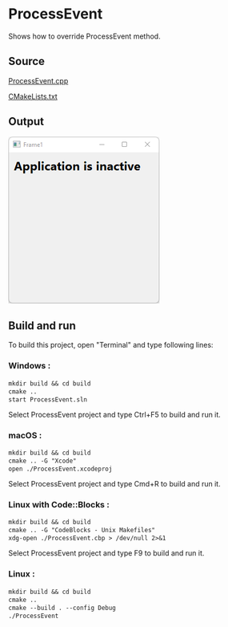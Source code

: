 # ProcessEvent

Shows how to override ProcessEvent method.

## Source

[ProcessEvent.cpp](ProcessEvent.cpp)

[CMakeLists.txt](CMakeLists.txt)

## Output

![output](../../../docs/Pictures/ProcessEvent.png)

## Build and run

To build this project, open "Terminal" and type following lines:

### Windows :

``` shell
mkdir build && cd build
cmake .. 
start ProcessEvent.sln
```

Select ProcessEvent project and type Ctrl+F5 to build and run it.

### macOS :

``` shell
mkdir build && cd build
cmake .. -G "Xcode"
open ./ProcessEvent.xcodeproj
```

Select ProcessEvent project and type Cmd+R to build and run it.

### Linux with Code::Blocks :

``` shell
mkdir build && cd build
cmake .. -G "CodeBlocks - Unix Makefiles"
xdg-open ./ProcessEvent.cbp > /dev/null 2>&1
```

Select ProcessEvent project and type F9 to build and run it.

### Linux :

``` shell
mkdir build && cd build
cmake .. 
cmake --build . --config Debug
./ProcessEvent
```
